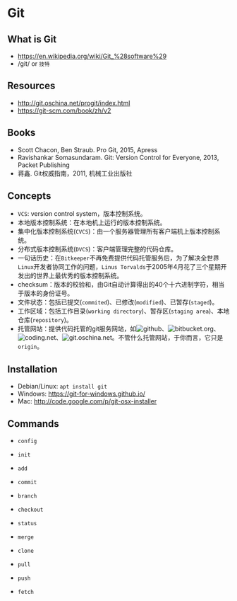 # Git

## What is Git
- https://en.wikipedia.org/wiki/Git_%28software%29
- /git/ or `技特`

## Resources
- http://git.oschina.net/progit/index.html
- https://git-scm.com/book/zh/v2

## Books
- Scott Chacon, Ben Straub. Pro Git, 2015, Apress
- Ravishankar Somasundaram. Git: Version Control for Everyone, 2013, Packet Publishing  
- 蒋鑫. Git权威指南，2011, 机械工业出版社

## Concepts

- `VCS`: version control system，版本控制系统。
- 本地版本控制系统：在本地机上运行的版本控制系统。
- 集中化版本控制系统(`CVCS`)：由一个服务器管理所有客户端机上版本控制系统。
- 分布式版本控制系统(`DVCS`)：客户端管理完整的代码仓库。
- 一句话历史：在`Bitkeeper`不再免费提供代码托管服务后，为了解决全世界`Linux`开发者协同工作的问题，`Linus Torvalds`于2005年4月花了三个星期开发出的世界上最优秀的版本控制系统。
- checksum：版本的校验和，由Git自动计算得出的40个十六进制字符，相当于版本的身份证号。
- 文件状态：包括已提交(`commited`)、已修改(`modified`)、已暂存(`staged`)。
- 工作区域：包括工作目录(`working directory`)、暂存区(`staging area`)、本地仓库(`repository`)。
- 托管网站：提供代码托管的git服务网站，如![`github`](https://github.com)、![`bitbucket.org`](https://bitbucket.org)、![`coding.net`](https://coding.net)、![`git.oschina.net`](https://git.oschina.net)。不管什么托管网站，于你而言，它只是`origin`。


## Installation
- Debian/Linux: `apt install git`
- Windows: https://git-for-windows.github.io/
- Mac: http://code.google.com/p/git-osx-installer

## Commands

- `config`

- `init`

- `add`

- `commit`

- `branch`

- `checkout`

- `status`

- `merge` 

- `clone` 

- `pull` 

- `push` 

- `fetch` 
